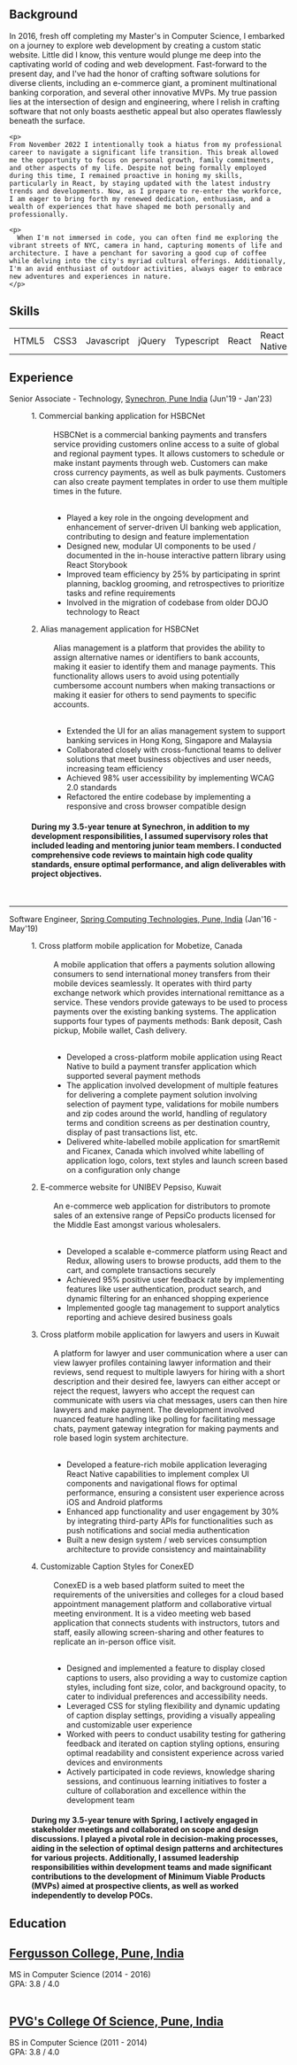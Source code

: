 <section id="about" class="about">
  <h1>Background</h1>
    <p>
      In 2016, fresh off completing my Master's in Computer Science, I embarked on a journey to explore web development by creating a custom static website. Little did I know, this venture would plunge me deep into the captivating world of coding and web development. Fast-forward to the present day, and I've had the honor of crafting software solutions for diverse clients, including an e-commerce giant, a prominent multinational banking corporation, and several other innovative MVPs. My true passion lies at the intersection of design and engineering, where I relish in crafting software that not only boasts aesthetic appeal but also operates flawlessly beneath the surface.
    </p>
    
    <p>
    From November 2022 I intentionally took a hiatus from my professional career to navigate a significant life transition. This break allowed me the opportunity to focus on personal growth, family commitments, and other aspects of my life. Despite not being formally employed during this time, I remained proactive in honing my skills, particularly in React, by staying updated with the latest industry trends and developments. Now, as I prepare to re-enter the workforce, I am eager to bring forth my renewed dedication, enthusiasm, and a wealth of experiences that have shaped me both personally and professionally.
  </p>

    <p>
      When I'm not immersed in code, you can often find me exploring the vibrant streets of NYC, camera in hand, capturing moments of life and architecture. I have a penchant for savoring a good cup of coffee while delving into the city's myriad cultural offerings. Additionally, I'm an avid enthusiast of outdoor activities, always eager to embrace new adventures and experiences in nature.
    </p>

</section>

<section id="skills" class="skills">
  <h1>Skills</h1>
  <table>
    <tbody>
      <tr>
        <td>HTML5</td>
        <td>CSS3</td>
        <td>Javascript</td>
        <td>jQuery</td>
        <td>Typescript</td>
        <td>React</td>
        <td>React Native</td>
        <td>Redux</td>
        <td>React Router</td>
        <td>Storybook</td>
        <td>Tailwind CSS</td>
        <td>Vite</td>
        <td>Webpack</td>
        <td>Jest</td>
        <td>CSS Flexbox</td>
        <td>Bootstrap</td>
      </tr>
    </tbody>
  </table>
</section>

<section id="experience" class="experience">
 <h1>Experience</h1>

  <dl>
    <dt class="experience-title">Senior Associate - Technology, <a href="https://www.synechron.com/" target="_blank">Synechron, Pune India</a> (Jun'19 - Jan'23)
    </dt>
    <dd>
      <dl>
        <dt>1. Commercial banking application for HSBCNet</dt>
        <dd>
          <br>
          HSBCNet is a commercial banking payments and transfers service providing customers online access to a suite of global and regional payment types. It allows customers to schedule or make instant payments through web. Customers can make cross currency payments, as well as bulk payments. Customers can also create payment templates in order to use them multiple times in the future.
          <br><br>
          <ul>
            <li>Played a key role in the ongoing development and enhancement of server-driven UI banking web application, contributing to design and feature implementation</li>
            <li>Designed new, modular UI components to be used / documented in the in-house interactive pattern library using React Storybook</li>
            <li>Improved team efficiency by 25% by participating in sprint planning, backlog grooming, and retrospectives to prioritize tasks and refine requirements</li>
            <li>Involved in the migration of codebase from older DOJO technology to React</li>
          </ul>
        </dd>
        <dt>2. Alias management application for HSBCNet</dt>
        <dd>
          <br>
          Alias management is a platform that provides the ability to assign alternative names or identifiers to bank accounts, making it easier to identify them and manage payments. This functionality allows users to avoid using potentially cumbersome account numbers when making transactions or making it easier for others to send payments to specific accounts.
          <br><br>
          <ul>
            <li>Extended the UI for an alias management system to support banking services in Hong Kong, Singapore and Malaysia</li>
            <li>Collaborated closely with cross-functional teams to deliver solutions that meet business objectives and user needs, increasing team efficiency</li>
            <li>Achieved 98% user accessibility by implementing WCAG 2.0 standards</li>
            <li>Refactored the entire codebase by implementing a responsive and cross browser compatible design</li>
          </ul>
        </dd>
      </dl>
      <span class="experience-summary">
        <h4>During my 3.5-year tenure at Synechron, in addition to my development responsibilities, I assumed supervisory roles that included leading and mentoring junior team members. I conducted comprehensive code reviews to maintain high code quality standards, ensure optimal performance, and align deliverables with project objectives.</h4>
      </span>
    </dd>
    <br />
     <hr />
    <dt class="experience-title">Software Engineer, <a href="https://springct.net/" target="_blank">Spring Computing Technologies, Pune, India</a> (Jan'16 - May'19)
    </dt>
    <dd>
      <dl>
        <dt>1. Cross platform mobile application for Mobetize, Canada</dt>
        <dd>
          <br>
          A mobile application that offers a payments solution allowing consumers to send international money transfers from their mobile devices seamlessly. It operates with third party exchange network which provides international remittance as a service. These vendors provide gateways to be used to process payments over the existing banking systems. The application supports four types of payments methods: Bank deposit, Cash pickup, Mobile wallet, Cash delivery.
          <br><br>
          <ul>
            <li>Developed a cross-platform mobile application using React Native to build a payment transfer application which supported several payment methods</li>
            <li>The application involved development of multiple features for delivering a complete payment solution involving selection of payment type, validations for mobile numbers and zip codes around the world, handling of regulatory terms and condition screens as per destination country, display of past transactions list, etc. </li>
            <li>Delivered white-labelled mobile application for smartRemit and Ficanex, Canada which involved white labelling of application logo, colors, text styles and launch screen based on a configuration only change </li>
          </ul>
        </dd>
        <dt>2. E-commerce website for UNIBEV Pepsiso, Kuwait</dt>
        <dd>
          <br>
          An e-commerce web application for distributors to promote sales of an extensive range of PepsiCo products licensed for the Middle East amongst various wholesalers.
          <br><br>
          <ul>
            <li>Developed a scalable e-commerce platform using React and Redux, allowing users to browse products, add them to the cart, and complete transactions securely</li>
            <li>Achieved 95% positive user feedback rate by implementing features like user authentication, product search, and dynamic filtering for an enhanced shopping experience</li>
            <li>Implemented google tag management to support analytics reporting and achieve desired business goals</li>
          </ul>
        </dd>
        <dt>3. Cross platform mobile application for lawyers and users in Kuwait</dt>
        <dd>
          <br>
          A platform for lawyer and user communication where a user can view lawyer profiles containing lawyer information and their reviews, send request to multiple lawyers for hiring with a short description and their desired fee, lawyers can either accept or reject the request, lawyers who accept the request can communicate with users via chat messages, users can then hire lawyers and make payment. The development involved nuanced feature handling like polling for facilitating message chats, payment gateway integration for making payments and role based login system architecture.
          <br><br>
          <ul>
            <li>Developed a feature-rich mobile application leveraging React Native capabilities to implement complex UI components and navigational flows for optimal performance, ensuring a consistent user experience across iOS and Android platforms</li>
            <li>Enhanced app functionality and user engagement by 30% by integrating third-party APIs for functionalities such as push notifications and social media authentication</li>
            <li>Built a new design system / web services consumption architecture to provide consistency and maintainability</li>
          </ul>
        </dd>
        <dt>4. Customizable Caption Styles for ConexED</dt>
        <dd>
          <br>
          ConexED is a web based platform suited to meet the requirements of the universities and colleges for a cloud based appointment management platform and collaborative virtual meeting environment. It is a video meeting web based application that connects students with instructors, tutors and staff, easily allowing screen-sharing and other features to replicate an in-person office visit.
          <br><br>
          <ul>
            <li>Designed and implemented a feature to display closed captions to users, also providing a way to customize caption styles, including font size, color, and background opacity, to cater to individual preferences and accessibility needs.</li>
            <li>Leveraged CSS for styling flexibility and dynamic updating of caption display settings, providing a visually appealing and customizable user experience</li>
            <li>Worked with peers to conduct usability testing for gathering feedback and iterated on caption styling options, ensuring optimal readability and consistent experience across varied devices and environments</li>
            <li>Actively participated in code reviews, knowledge sharing sessions, and continuous learning initiatives to foster a culture of collaboration and excellence within the development team</li>
          </ul>
        </dd>
      </dl>
      <span class="experience-summary">
        <h4>During my 3.5-year tenure with Spring, I actively engaged in stakeholder meetings and collaborated on scope and design discussions. I played a pivotal role in decision-making processes, aiding in the selection of optimal design patterns and architectures for various projects. Additionally, I assumed leadership responsibilities within development teams and made significant contributions to the development of Minimum Viable Products (MVPs) aimed at prospective clients, as well as worked independently to develop POCs.</h4>
      </span>
    </dd>
  </dl>
</section>
 
<section id="education" class="education">
 <h1>Education</h1>
  <h2><a href="https://www.fergusson.edu/" target="_blank">Fergusson College, Pune, India</a></h2>
  MS in Computer Science (2014 - 2016) <br /> GPA: 3.8 / 4.0
  <br /><br />
  <h2><a href="https://pvgcosc.ac.in/" target="_blank">PVG's College Of Science, Pune, India</a></h2>
  BS in Computer Science (2011 - 2014) <br /> GPA: 3.8 / 4.0
</section>
